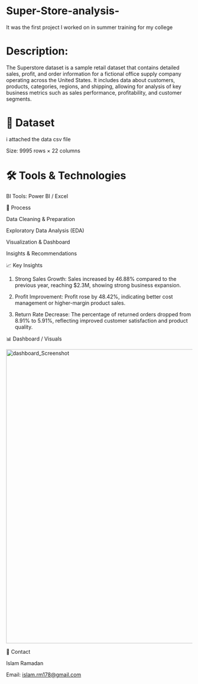 # Super-Store-analysis-

It was the first project I worked on in summer training for my college 


# Description:
The Superstore dataset is a sample retail dataset that contains detailed sales, profit, and order information for a fictional office supply company operating across the United States. It includes data about customers, products, categories, regions, and shipping, allowing for analysis of key business metrics such as sales performance, profitability, and customer segments.

# 📂 Dataset
 i attached the data csv file 
 
 Size: 9995 rows × 22 columns


# 🛠️ Tools & Technologies

BI Tools: Power BI / Excel


🔄 Process

Data Cleaning & Preparation

Exploratory Data Analysis (EDA)

Visualization & Dashboard

Insights & Recommendations

📈 Key Insights

1. Strong Sales Growth:
Sales increased by 46.88% compared to the previous year, reaching $2.3M, showing strong business expansion.

2. Profit Improvement:
Profit rose by 48.42%, indicating better cost management or higher-margin product sales.

3. Return Rate Decrease:
The percentage of returned orders dropped from 8.91% to 5.91%, reflecting improved customer satisfaction and product quality.

📊 Dashboard / Visuals

<img width="1433" height="796" alt="dashboard_Screenshot" src="https://github.com/user-attachments/assets/eb70aec4-5982-416a-b6f5-1b8ecc166ba2" />


📧 Contact

Islam Ramadan

Email: islam.rm178@gmail.com
